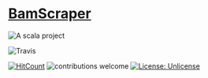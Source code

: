 # [BamScraper](https://github.com/sguzman/BamScraper)


![A scala project](https://i.imgur.com/vBOMoBu.png)

![Travis](https://travis-ci.org/sguzman/BamScraper.svg?branch=master)

[![HitCount](http://hits.dwyl.io/sguzman/BamScraper.svg)](http://hits.dwyl.io/sguzman/BamScraper)
![contributions welcome](https://img.shields.io/badge/contributions-welcome-brightgreen.svg?style=flat)
[![License: Unlicense](https://img.shields.io/badge/license-Unlicense-blue.svg)](http://unlicense.org/)